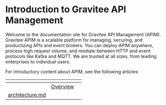 # Introduction to Gravitee API Management

Welcome to the documentation site for Gravitee API Management (APIM). Gravitee APIM is a scalable platform for managing, securing, and productizing APIs and event brokers. You can deploy APIM anywhere, process high request volume, and mediate between HTTP and event protocols like Kafka and MQTT. We are trusted at all sizes, from leading enterprises to individual users.

For introductory content about APIM, see the following articles:&#x20;

<table data-card-size="large" data-view="cards"><thead><tr><th data-type="content-ref"></th><th></th><th></th></tr></thead><tbody><tr><td></td><td><a href="overview/readme/overview.md">Overview</a></td><td></td></tr><tr><td><a href="overview/readme/architecture.md">architecture.md</a></td><td></td><td></td></tr></tbody></table>

